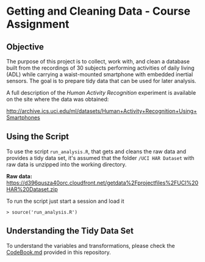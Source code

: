 # Getting and Cleaning Data - Course Assignment

## Objective

The purpose of this project is to collect, work with, and clean a database built
from the recordings of 30 subjects performing activities of daily living (ADL) 
while carrying a waist-mounted smartphone with embedded inertial sensors. The 
goal is to prepare tidy data that can be used for later analysis. 

A full description of the *Human Activity Recognition* experiment is available on the site where the data was
obtained: 

http://archive.ics.uci.edu/ml/datasets/Human+Activity+Recognition+Using+Smartphones 

## Using the Script

To use the script `run_analysis.R`, that gets and cleans the raw data and provides 
a tidy data set, it's assumed that the folder `/UCI HAR Dataset` with raw data is
unzipped into the working directory.

**Raw data:** https://d396qusza40orc.cloudfront.net/getdata%2Fprojectfiles%2FUCI%20HAR%20Dataset.zip

To run the script just start a session and load it 
```
> source('run_analysis.R')
```

## Understanding the Tidy Data Set

To understand the variables and transformations, please check the [CodeBook.md](https://github.com/soeirosantos/GettingAndCleaningData/blob/master/CodeBook.md) provided in 
this repository.

